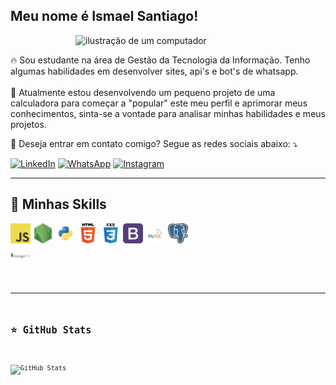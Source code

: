 ## Meu nome é Ismael Santiago!

<img src="https://raw.githubusercontent.com/MicaelliMedeiros/micaellimedeiros/master/image/computer-illustration.png" alt="ilustração de um computador" min-width="400px" max-width="400px" width="400px" align="right">
<br>
<p align="left">
🔥 Sou estudante na área de Gestão da Tecnologia da Informação. Tenho algumas habilidades em desenvolver sites, api's e bot's de whatsapp.<br><br>🔭 Atualmente estou desenvolvendo um pequeno projeto de uma calculadora para começar a "popular" este meu perfil e aprimorar meus conhecimentos, sinta-se a vontade para analisar minhas habilidades e meus projetos.
</p>

<p align="left">
  💌 Deseja entrar em contato comigo? Segue as redes sociais abaixo: ⤵️
</p>

<p align="left">
  <a href="www.linkedin.com/in/ismael-santiago-6b26b5265?utm_source=share&utm_campaign=share_via&utm_content=profile" title="LinkedIn">
  <img src="https://img.shields.io/badge/-Linkedin-0e76a8?style=flat-square&logo=Linkedin&logoColor=white&link=https://www.linkedin.com/in/ismael-santiago-6b26b5265?utm_source=share&utm_campaign=share_via&utm_content=profile" alt="LinkedIn"/></a>
  <a href="https://wa.link/i4936v" title="WhatsApp">
  <img src="https://img.shields.io/badge/-WhatsApp-25d366?style=flat-square&labelColor=25d366&logo=whatsapp&logoColor=white&link=https://wa.link/i4936v" alt="WhatsApp"/></a>
  <a href="https://www.instagram.com/ismaellsantiagoo_?igsh=dWp6NzhlMnplMjNj" title="Instagram">
  <img src="https://img.shields.io/badge/-Instagram-DF0174?style=flat-square&labelColor=DF0174&logo=instagram&logoColor=white&link=https://www.instagram.com/ismaellsantiagoo_?igsh=MmU3bW8zeXZ1dW83" alt="Instagram"/></a>
</p>

---

## 🚀 Minhas Skills

<code><img height="32" src="https://raw.githubusercontent.com/github/explore/80688e429a7d4ef2fca1e82350fe8e3517d3494d/topics/javascript/javascript.png" alt="Javascript"/></code>
<code><img height="32" src="https://raw.githubusercontent.com/github/explore/80688e429a7d4ef2fca1e82350fe8e3517d3494d/topics/nodejs/nodejs.png" alt="Nodejs"/></code>
<code><img height="32" src="https://raw.githubusercontent.com/github/explore/80688e429a7d4ef2fca1e82350fe8e3517d3494d/topics/python/python.png" alt="Python"/></code>
<code><img height="32" src="https://raw.githubusercontent.com/github/explore/80688e429a7d4ef2fca1e82350fe8e3517d3494d/topics/html/html.png" alt="HTML5"/></code>
<code><img height="32" src="https://raw.githubusercontent.com/github/explore/80688e429a7d4ef2fca1e82350fe8e3517d3494d/topics/css/css.png" alt="CSS"/></code>
<code><img height="32" src="https://raw.githubusercontent.com/github/explore/80688e429a7d4ef2fca1e82350fe8e3517d3494d/topics/bootstrap/bootstrap.png" alt="Bootstrap"/></code>
<code><img height="32" src="https://raw.githubusercontent.com/github/explore/80688e429a7d4ef2fca1e82350fe8e3517d3494d/topics/mysql/mysql.png" alt="MySQL"/></code>
<code><img height="32" src="https://raw.githubusercontent.com/github/explore/80688e429a7d4ef2fca1e82350fe8e3517d3494d/topics/postgresql/postgresql.png" alt="PostegreSQL"/><code>
<code><img height="32" src="https://raw.githubusercontent.com/github/explore/80688e429a7d4ef2fca1e82350fe8e3517d3494d/topics/mongodb/mongodb.png" alt="MongoDB"/></code>

---

## ⭐ GitHub Stats

![GitHub Stats](https://github-readme-stats.vercel.app/api?username=ismaelsantiagoo&show_icons=true)
